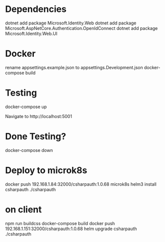 # Dependencies

dotnet add package Microsoft.Identity.Web
dotnet add package Microsoft.AspNetCore.Authentication.OpenIdConnect
dotnet add package Microsoft.Identity.Web.UI

# Docker
rename appsettings.example.json to appsettings.Development.json
docker-compose build

# Testing
docker-compose up

Navigate to http://localhost:5001

# Done Testing?
docker-compose down

# Deploy to microk8s

docker push 192.168.1.84:32000/csharpauth:1.0.68
microk8s helm3 install csharpauth ./csharpauth

# on client
npm run buildcss
docker-compose build
docker push 192.168.1.151:32000/csharpauth:1.0.68
helm upgrade csharpauth ./csharpauth
